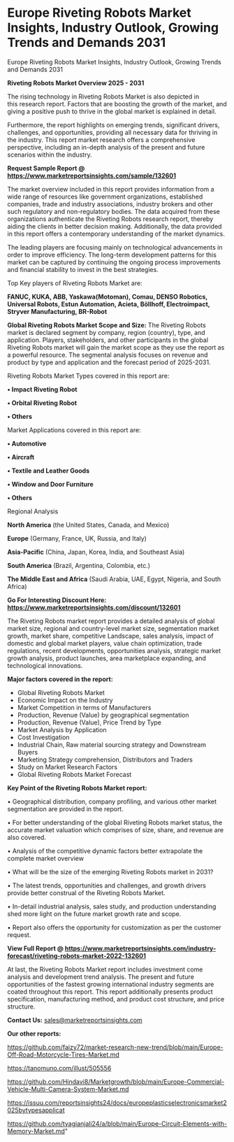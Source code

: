 # Europe Riveting Robots Market Insights, Industry Outlook, Growing Trends and Demands 2031
Europe Riveting Robots Market Insights, Industry Outlook, Growing Trends and Demands 2031

<Strong> Riveting Robots Market Overview 2025 - 2031</strong>

The rising technology in Riveting Robots Market is also depicted in this research report. Factors that are boosting the growth of the market, and giving a positive push to thrive in the global market is explained in detail.

Furthermore, the report highlights on emerging trends, significant drivers, challenges, and opportunities, providing all necessary data for thriving in the industry. This report market research offers a comprehensive perspective, including an in-depth analysis of the present and future scenarios within the industry.

<strong>Request Sample Report @ <a href=https://www.marketreportsinsights.com/sample/132601>https://www.marketreportsinsights.com/sample/132601</a></strong>

The market overview included in this report provides information from a wide range of resources like government organizations, established companies, trade and industry associations, industry brokers and other such regulatory and non-regulatory bodies. The data acquired from these organizations authenticate the Riveting Robots research report, thereby aiding the clients in better decision making. Additionally, the data provided in this report offers a contemporary understanding of the market dynamics.

The leading players are focusing mainly on technological advancements in order to improve efficiency. The long-term development patterns for this market can be captured by continuing the ongoing process improvements and financial stability to invest in the best strategies.

Top Key players of Riveting Robots Market are:

<strong>FANUC, KUKA, ABB, Yaskawa(Motoman), Comau, DENSO Robotics, Universal Robots, Estun Automation, Acieta, Böllhoff, Electroimpact, Stryver Manufacturing, BR-Robot</strong>

<strong><b>Global Riveting Robots Market Scope and Size:</b></strong>
The Riveting Robots market is declared segment by company, region (country), type, and application. Players, stakeholders, and other participants in the global Riveting Robots market will gain the market scope as they use the report as a powerful resource. The segmental analysis focuses on revenue and product by type and application and the forecast period of 2025-2031.

Riveting Robots Market Types covered in this report are:

<strong>• Impact Riveting Robot

• Orbital Riveting Robot

• Others</strong>

Market Applications covered in this report are:

<strong>• Automotive

• Aircraft

• Textile and Leather Goods

• Window and Door Furniture

• Others</strong> 

Regional Analysis

<strong>North America</strong> (the United States, Canada, and Mexico)

<strong>Europe</strong> (Germany, France, UK, Russia, and Italy)

<strong>Asia-Pacific</strong> (China, Japan, Korea, India, and Southeast Asia)

<strong>South America</strong> (Brazil, Argentina, Colombia, etc.)

<strong>The Middle East and Africa</strong> (Saudi Arabia, UAE, Egypt, Nigeria, and South Africa)

<strong>Go For Interesting Discount Here: <a href=https://www.marketreportsinsights.com/discount/132601>https://www.marketreportsinsights.com/discount/132601</a></strong>

The Riveting Robots market report provides a detailed analysis of global market size, regional and country-level market size, segmentation market growth, market share, competitive Landscape, sales analysis, impact of domestic and global market players, value chain optimization, trade regulations, recent developments, opportunities analysis, strategic market growth analysis, product launches, area marketplace expanding, and technological innovations.

<strong><b>Major factors covered in the report:</b></strong>
<ul>
  <li>Global Riveting Robots Market </li>
  <li>Economic Impact on the Industry</li>
  <li>Market Competition in terms of Manufacturers</li>
  <li>Production, Revenue (Value) by geographical segmentation</li>
  <li>Production, Revenue (Value), Price Trend by Type</li>
  <li>Market Analysis by Application</li>
  <li>Cost Investigation</li>
  <li>Industrial Chain, Raw material sourcing strategy and Downstream Buyers</li>
  <li>Marketing Strategy comprehension, Distributors and Traders</li>
  <li>Study on Market Research Factors</li>
  <li>Global Riveting Robots Market Forecast</li>
</ul>

<strong><b>Key Point of the Riveting Robots Market report:</b></strong>

• Geographical distribution, company profiling, and various other market segmentation are provided in the report.

• For better understanding of the global Riveting Robots market status, the accurate market valuation which comprises of size, share, and revenue are also covered.

• Analysis of the competitive dynamic factors better extrapolate the complete market overview

• What will be the size of the emerging Riveting Robots market in 2031?

• The latest trends, opportunities and challenges, and growth drivers provide better construal of the Riveting Robots Market.

• In-detail industrial analysis, sales study, and production understanding shed more light on the future market growth rate and scope.

• Report also offers the opportunity for customization as per the customer request.

<strong><b>View Full Report @ <a href=https://www.marketreportsinsights.com/industry-forecast/riveting-robots-market-2022-132601>https://www.marketreportsinsights.com/industry-forecast/riveting-robots-market-2022-132601</a></b></strong>


At last, the Riveting Robots Market report includes investment come analysis and development trend analysis. The present and future opportunities of the fastest growing international industry segments are coated throughout this report. This report additionally presents product specification, manufacturing method, and product cost structure, and price structure.

<strong>Contact Us:</strong>
sales@marketreportsinsights.com

<strong>Our other reports:</strong>

<a href=https://github.com/faizy72/market-research-new-trend/blob/main/Europe-Off-Road-Motorcycle-Tires-Market.md>https://github.com/faizy72/market-research-new-trend/blob/main/Europe-Off-Road-Motorcycle-Tires-Market.md</a>

<a href=https://tanomuno.com/illust/505556>https://tanomuno.com/illust/505556</a>

<a href=https://github.com/Hindavi8/Marketgrowth/blob/main/Europe-Commercial-Vehicle-Multi-Camera-System-Market.md>https://github.com/Hindavi8/Marketgrowth/blob/main/Europe-Commercial-Vehicle-Multi-Camera-System-Market.md</a>

<a href=https://issuu.com/reportsinsights24/docs/europeplasticselectronicsmarket2025bytypesapplicat>https://issuu.com/reportsinsights24/docs/europeplasticselectronicsmarket2025bytypesapplicat</a>

<a href=https://github.com/tyagianjali24/a/blob/main/Europe-Circuit-Elements-with-Memory-Market.md>https://github.com/tyagianjali24/a/blob/main/Europe-Circuit-Elements-with-Memory-Market.md</a>"
